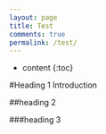 ```yaml
---
layout: page
title: Test
comments: true
permalink: /test/
---
```


* content
{:toc}

#Heading 1
Introduction

##heading 2

###heading 3
